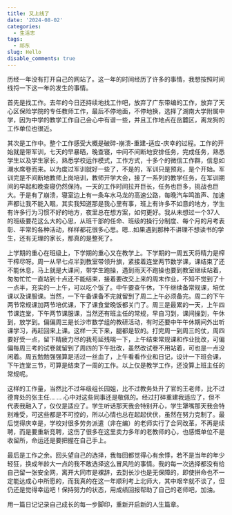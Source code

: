 ```yaml
---
title: 又上线了
date: '2024-08-02'
categories:
  - 生活志
tags:
  - 祁东
slug: Hello
disable_comments: true
---
```


历经一年没有打开自己的网站了。这一年的时间经历了许多的事情，我想按照时间线捋一下这一年的发生的事情。

首先是找工作。去年的今日还持续地找工作吧，放弃了广东带编的工作，放弃了天心区保险学院的专任教师工作，最后不停地面，不停地换，选择了湖南大学附属中学，因为中学的教学工作自己会心中有谱一些，并且工作地点在岳麓区，离龙狗的工作单位也很近。

其次是工作中。整个工作感受大概是破碎-崩溃-重建-适应-庆幸的过程。工作的开始就是带军训，七天的早暴晒，晚查寝，中间不间断地安排任务，完成任务，熟悉学生以及学生家长，熟悉学校运作模式，工作方式，十多个的微信工作群，信息如潮水席卷而来。以为度过军训就好一些了，不是的，军训只是预兆，是个开始。军训完是不间断地教师上岗培训，教师开学大会，接了一系列的教学任务，在军训期间的早起和晚查寝仍然保持。一天的工作时间拉开巨长，任务也巨多，挑战也巨大。于是有了崩溃，寝室边上有一条车水马龙的高速公路，每晚汽车鸣笛声、加速声都让我不能入眠，其实我知道那是我心里有事，班上有许多不如意的地方，学生有许多行为习惯不好的地方，夜里总在想方案，如何更好。我从未想过一个37人的班级要花这么大的心思，从班干部的任命、班级的操行分制度、每个月的月考表彰、平常的各种活动，样样都花很多心思。嗯...如果遇到那种不讲理不想读书的学生，还有无理的家长，那真的是整死了。

上学期的重心在班级上，下学期的重心又在教学上。下学期的一周五天将精力是榨干榨尽呀。周一从早七点半到教室带领升旗，紧接着连堂两节数学课，课结束了还不能休息，马上就是大课间，带学生跑操，遇到雨天不跑操也要到教室继续站着，匆匆忙忙一直站到十点还不能结束，接着要改交上来的周末作业，不知不觉到了十一点半，充实的一上午，可以吃个饭了。中午要查午休，下午继续备常规课，培优课以及课服课。当然，一下午备课备不完就留到了周二上午必须备完。周二的下午两节常规课加两节培优课，下了课食堂晚饭都关门了。周三是最累的一天，上午四节课连堂，下午两节课服课，当然还有班主任的常规，早自习到，课间操到，午休到，放学到。偏偏周三是长沙市数学组的教研活动，有时还要中午午休期间外出听课学习，再赶回来上课。这样一天下来，腿都是软的。打完周一到周三的仗，周四要好受一点，留下精疲力尽的我苟延残喘一下，上午结束常规课和作业批改，可偏偏每周三考的试卷就留到了周四的下午批改，虽然改试卷不用站着，可也是一点没闲着。周五勉勉强强算是活过一丝血了，上午看看作业和日记，设计一下班会课，下午连堂三节，可算是结束了一周的工作。以上仅是教学工作，还没算上班主任的常规呢。

这样的工作量，当然比不过年级组长园姐，比不过教务处升了官的王老师，比不过德育处的张主任... ... 心中对这些同事还是敬佩的。经过打碎重建我适应了，但不代表我融入了，仅仅是适应了。学生听话那天我会特别开心，学生犟嘴那天我会特别难受，可这些都是不可控的，所以心情也总在起起伏伏，虽然在努力克制了。最后觉得庆幸是，学校对很多劳务派遣（非在编）的老师实行了合同改革，不再是续聘，而是要重新竞聘，这伤了很多在这里卖力多年的老教师的心，也感慨单位不是收留所，命运还是要把握在自己手上。

最后是工作之余。回头望自己的选择，我每回都觉得心有余悸，若不是当年的年少轻狂，换成年龄大一点的我不敢选择这么冒风险的事情。我的每一次选择都没有给自己留一张安全网，离开大同市是裸辞，去到长沙也是无保障的，即使拼命也不一定能达成心中所愿的，而我真的在这一年顺利考上北师大，其中艰辛就不谈了，但仍还是觉得幸运吧！保持努力的状态，用成绩回报帮助了自己的老师吧，加油。

用一篇日记记录自己成长的每一步脚印，重新开启新的人生篇章。